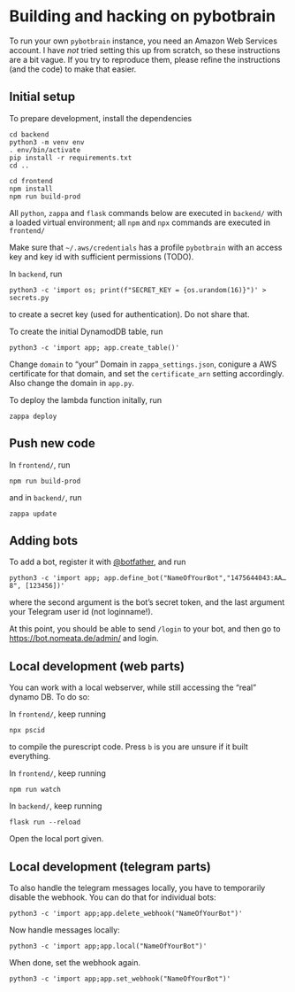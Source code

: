 # Building and hacking on pybotbrain

To run your own `pybotbrain` instance, you need an Amazon Web Services account.
I have _not_ tried setting this up from scratch, so these instructions are a
bit vague. If you try to reproduce them, please refine the instructions (and
the code) to make that easier.

## Initial setup


To prepare development, install the dependencies

```
cd backend
python3 -m venv env
. env/bin/activate
pip install -r requirements.txt
cd ..

cd frontend
npm install
npm run build-prod
```

All `python`, `zappa` and `flask` commands below are executed in `backend/`
with a loaded virtual environment; all `npm` and `npx` commands are executed in
`frontend/`

Make sure that `~/.aws/credentials` has a profile `pybotbrain` with an access
key and key id with sufficient permissions (TODO).

In `backend`, run
```
python3 -c 'import os; print(f"SECRET_KEY = {os.urandom(16)}")' > secrets.py
```
to create a secret key (used for authentication). Do not share that.

To create the initial DynamodDB table, run
```
python3 -c 'import app; app.create_table()'
```

Change `domain` to “your” Domain in `zappa_settings.json`, conigure a AWS
certificate for that domain, and set the `certificate_arn` setting accordingly.
Also change the domain in `app.py`.

To deploy the lambda function initally, run
```
zappa deploy
```

## Push new code

In `frontend/`, run
```
npm run build-prod
```
and in `backend/`, run
```
zappa update
```

## Adding bots

To add a bot, register it with [@botfather](https://t.me/BotFather), and run
```
python3 -c 'import app; app.define_bot("NameOfYourBot","1475644043:AA…8", [123456])'
```
where the second argument is the bot’s secret token, and the last argument your Telegram user id (not loginname!).

At this point, you should be able to send `/login` to your bot, and then go to https://bot.nomeata.de/admin/ and login.

## Local development (web parts)

You can work with a local webserver, while still accessing the “real” dynamo DB. To do so:

In `frontend/`, keep running
```
npx pscid
```
to compile the purescript code. Press `b` is you are unsure if it built everything.

In `frontend/`, keep running
```
npm run watch
```

In `backend/`, keep running
```
flask run --reload
```

Open the local port given.

## Local development (telegram parts)

To also handle the telegram messages locally, you have to temporarily disable
the webhook. You can do that for individual bots:
```
python3 -c 'import app;app.delete_webhook("NameOfYourBot")'
```
Now handle messages locally:
```
python3 -c 'import app;app.local("NameOfYourBot")'
```
When done, set the webhook again.
```
python3 -c 'import app;app.set_webhook("NameOfYourBot")'
```
